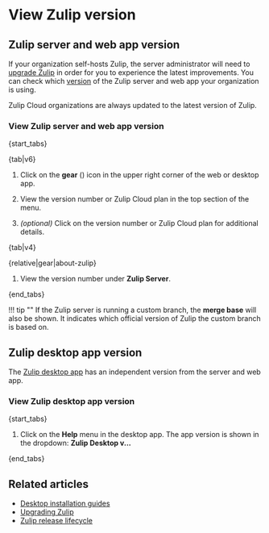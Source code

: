 # View Zulip version

## Zulip server and web app version

If your organization self-hosts Zulip, the server administrator will need to
[upgrade Zulip][upgrade-zulip] in order for you to experience the latest
improvements. You can check which [version][changelog] of the Zulip server and
web app your organization is using.

Zulip Cloud organizations are always updated to the latest version of Zulip.

[upgrade-zulip]:
    https://zulip.readthedocs.io/en/stable/production/upgrade.html
[changelog]: https://zulip.readthedocs.io/en/latest/overview/changelog.html

### View Zulip server and web app version

{start_tabs}

{tab|v6}

1. Click on the **gear** (<i class="fa fa-cog"></i>) icon in the upper
   right corner of the web or desktop app.

1. View the version number or Zulip Cloud plan in the top section of the menu.

1. *(optional)* Click on the version number or Zulip Cloud plan for additional
   details.

{tab|v4}

{relative|gear|about-zulip}

1. View the version number under **Zulip Server**.

{end_tabs}

!!! tip ""
    If the Zulip server is running a custom branch, the **merge base**
    will also be shown. It indicates which official version of Zulip
    the custom branch is based on.

## Zulip desktop app version

The [Zulip desktop app](/apps/) has an independent version from the server and
web app.

### View Zulip desktop app version

{start_tabs}

1. Click on the **Help** menu in the desktop app. The app version is shown in the
   dropdown: **Zulip Desktop v...**

{end_tabs}

## Related articles

* [Desktop installation guides](/help/desktop-app-install-guide)
* [Upgrading Zulip][upgrade-zulip]
* [Zulip release lifecycle](https://zulip.readthedocs.io/en/stable/overview/release-lifecycle.html)
